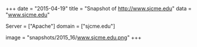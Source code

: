 
+++
date = "2015-04-19"
title = "Snapshot of http://www.sjcme.edu"
data = "www.sjcme.edu"

Server = ["Apache"]
domain = ["sjcme.edu"]

  image = "snapshots/2015_16/www.sjcme.edu.png"
+++
#
